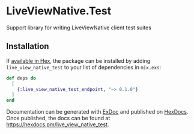 # LiveViewNative.Test

Support library for writing LiveViewNative client test suites

## Installation

If [available in Hex](https://hex.pm/docs/publish), the package can be installed
by adding `live_view_native_test` to your list of dependencies in `mix.exs`:

```elixir
def deps do
  [
    {:live_view_native_test_endpoint, "~> 0.1.0"}
  ]
end
```

Documentation can be generated with [ExDoc](https://github.com/elixir-lang/ex_doc)
and published on [HexDocs](https://hexdocs.pm). Once published, the docs can
be found at <https://hexdocs.pm/live_view_native_test>.
